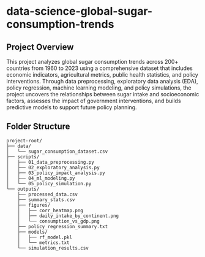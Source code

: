 # data-science-global-sugar-consumption-trends

## Project Overview
This project analyzes global sugar consumption trends across 200+ countries from 1960 to 2023 using a comprehensive dataset that includes economic indicators, agricultural metrics, public health statistics, and policy interventions. Through data preprocessing, exploratory data analysis (EDA), policy regression, machine learning modeling, and policy simulations, the project uncovers the relationships between sugar intake and socioeconomic factors, assesses the impact of government interventions, and builds predictive models to support future policy planning.

## Folder Structure
```
project-root/
├── data/
│   └── sugar_consumption_dataset.csv
├── scripts/
│   ├── 01_data_preprocessing.py
│   ├── 02_exploratory_analysis.py
│   ├── 03_policy_impact_analysis.py
│   ├── 04_ml_modeling.py
│   └── 05_policy_simulation.py
└── outputs/
    ├── processed_data.csv
    ├── summary_stats.csv
    ├── figures/
    │   ├── corr_heatmap.png
    │   ├── daily_intake_by_continent.png
    │   └── consumption_vs_gdp.png
    ├── policy_regression_summary.txt
    ├── models/
    │   ├── rf_model.pkl
    │   └── metrics.txt
    └── simulation_results.csv
```

